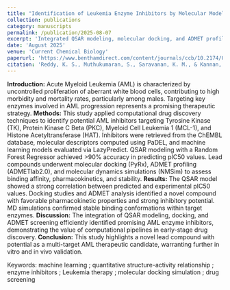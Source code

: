 ```yaml
---
title: "Identification of Leukemia Enzyme Inhibitors by Molecular Modeling and Machine Learning Approaches"
collection: publications
category: manuscripts
permalink: /publication/2025-08-07
excerpt: 'Integrated QSAR modeling, molecular docking, and ADMET profiling revealed a promising multi-target inhibitor candidate for Acute Myeloid Leukemia.'
date: 'August 2025'
venue: 'Current Chemical Biology'
paperurl: 'https://www.benthamdirect.com/content/journals/ccb/10.2174/0122127968399382250722063606'
citation: 'Reddy, K. S., Muthukumaran, S., Saravanan, K. M., & Kannan, M. (2025). Identification of Leukemia Enzyme Inhibitors by Molecular Modeling and Machine Learning Approaches. Current Chemical Biology.'
---
```


**Introduction:** Acute Myeloid Leukemia (AML) is characterized by uncontrolled proliferation of aberrant white blood cells, contributing to high morbidity and mortality rates, particularly among males. Targeting key enzymes involved in AML progression represents a promising therapeutic strategy. **Methods:** This study applied computational drug discovery techniques to identify potential AML inhibitors targeting Tyrosine Kinase (TK), Protein Kinase C Beta (PKC), Myeloid Cell Leukemia 1 (MCL-1), and Histone Acetyltransferase (HAT). Inhibitors were retrieved from the ChEMBL database, molecular descriptors computed using PaDEL, and machine learning models evaluated via LazyPredict. QSAR modeling with a Random Forest Regressor achieved >90% accuracy in predicting pIC50 values. Lead compounds underwent molecular docking (PyRx), ADMET profiling (ADMETlab2.0), and molecular dynamics simulations (NMSim) to assess binding affinity, pharmacokinetics, and stability. **Results:** The QSAR model showed a strong correlation between predicted and experimental pIC50 values. Docking studies and ADMET analysis identified a novel compound with favorable pharmacokinetic properties and strong inhibitory potential. MD simulations confirmed stable binding conformations within target enzymes. **Discussion:** The integration of QSAR modeling, docking, and ADMET screening efficiently identified promising AML enzyme inhibitors, demonstrating the value of computational pipelines in early-stage drug discovery. **Conclusion:** This study highlights a novel lead compound with potential as a multi-target AML therapeutic candidate, warranting further in vitro and in vivo validation.

Keywords: machine learning ; quantitative structure-activity relationship ; enzyme inhibitors ; Leukemia therapy ; molecular docking simulation ; drug screening
